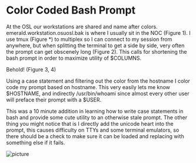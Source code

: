 Color Coded Bash Prompt
=======================

At the OSL our workstations are shared and name after colors.  emerald.workstation.osuosl.bak is where I usually sit in the NOC (Figure 1).  I use tmux (Figure *) to multiplex so I can connect to my session from anywhere, but when splitting the terminal to get a side by side, very often the prompt can get obscenely long (Figure 2). This calls for shortening the bash prompt in order to maximize utility of $COLUMNS.

Behold! (Figure 3, 4)

Using a case statement and filtering out the color from the hostname I color code my prompt based on hostname.  This very easily lets me know $HOSTNAME, and indirectly /usr/bin/whoami since almost every other user will preface their prompt with a $USER.

This was a 10 minute addition in learning how to write case statements in bash and provide some cute utility to an otherwise stale prompt.  The other thing you might notice that is I directly add the unicode heart into the prompt, this causes difficulty on TTYs and some terminal emulators, so there should be a check to make sure it can be loaded and replacing with something else if it fails.

![picture](https://staff.osuosl.org/~pono/bashblog.png)
